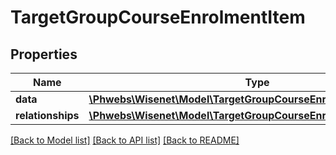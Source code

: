 # TargetGroupCourseEnrolmentItem

## Properties
Name | Type | Description | Notes
------------ | ------------- | ------------- | -------------
**data** | [**\Phwebs\Wisenet\Model\TargetGroupCourseEnrolment**](TargetGroupCourseEnrolment.md) |  | [optional] 
**relationships** | [**\Phwebs\Wisenet\Model\TargetGroupCourseEnrolmentRelationships**](TargetGroupCourseEnrolmentRelationships.md) |  | [optional] 

[[Back to Model list]](../../README.md#documentation-for-models) [[Back to API list]](../../README.md#documentation-for-api-endpoints) [[Back to README]](../../README.md)

